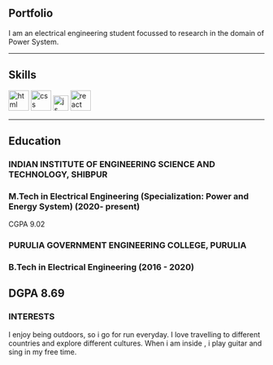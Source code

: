 ## Portfolio

I am an electrical engineering student focussed to research in the domain of Power System. 

---

## Skills

<p align='left'>
  <img src="https://upload.wikimedia.org/wikipedia/commons/2/21/Matlab_Logo.png" alt="html" width="40" height="40">
  <img src='https://upload.wikimedia.org/wikipedia/commons/0/01/Python_logo_53.svg' alt="css" width="40" height="40">
  <img src='https://upload.wikimedia.org/wikipedia/commons/1/18/C_Programming_Language.svg' height='30' width='auto' alt="js">
   <img src="https://upload.wikimedia.org/wikipedia/commons/e/ea/Conda_logo.svg" alt="react" width="auto" height="40"/>
</p>

---
## Education

### **INDIAN INSTITUTE OF ENGINEERING SCIENCE AND TECHNOLOGY, SHIBPUR**
### M.Tech in Electrical Engineering (Specialization: Power and Energy System) (2020- present)
CGPA 9.02

### **PURULIA GOVERNMENT ENGINEERING COLLEGE, PURULIA**
### B.Tech in Electrical Engineering (2016 - 2020)
DGPA 8.69
---

### INTERESTS
I enjoy being outdoors, so i go for run everyday. I love travelling to different countries and explore different cultures. When i am inside , i play guitar and sing in my free time.
